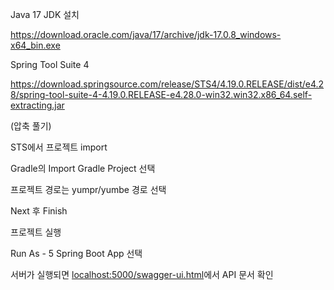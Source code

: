 Java 17 JDK 설치

https://download.oracle.com/java/17/archive/jdk-17.0.8_windows-x64_bin.exe

Spring Tool Suite 4

https://download.springsource.com/release/STS4/4.19.0.RELEASE/dist/e4.28/spring-tool-suite-4-4.19.0.RELEASE-e4.28.0-win32.win32.x86_64.self-extracting.jar

(압축 풀기)

STS에서 프로젝트 import

Gradle의 Import Gradle Project 선택

프로젝트 경로는 yumpr/yumbe 경로 선택

Next 후 Finish


프로젝트 실행

Run As - 5 Spring Boot App 선택

서버가 실행되면 [localhost:5000/swagger-ui.html](http://localhost:5000/swagger-ui.html)에서 API 문서 확인
